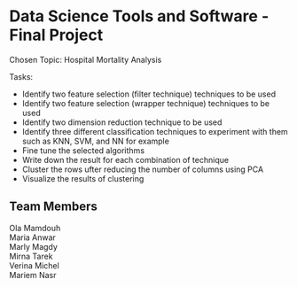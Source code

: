 # Data Science Tools and Software - Final Project

Chosen Topic: Hospital Mortality Analysis

Tasks:
- Identify two feature selection (filter technique) techniques  to be used
- Identify two feature selection (wrapper technique) techniques to be used
- Identify two dimension reduction technique  to be used 
- Identify three different classification techniques to experiment with them such as KNN, SVM, and NN for example 
- Fine tune the selected algorithms
- Write down the result for each combination of technique
- Cluster the rows ufter reducing the number of columns using PCA
- Visualize the results of clustering 


## Team Members

Ola Mamdouh<br/>
Maria Anwar<br/>
Marly Magdy<br/>
Mirna Tarek<br/>
Verina Michel<br/>
Mariem Nasr<br/>
